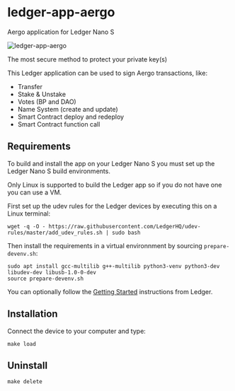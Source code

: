 # ledger-app-aergo

Aergo application for Ledger Nano S

![ledger-app-aergo](https://user-images.githubusercontent.com/7624275/75844801-f048fb80-5db5-11ea-9957-3016f3970ccc.jpg)

The most secure method to protect your private key(s)

This Ledger application can be used to sign Aergo transactions, like:

* Transfer
* Stake & Unstake
* Votes (BP and DAO)
* Name System (create and update)
* Smart Contract deploy and redeploy
* Smart Contract function call

## Requirements

To build and install the app on your Ledger Nano S you must set up the Ledger Nano S build environments.

Only Linux is supported to build the Ledger app so if you do not have one you can use a VM.

First set up the udev rules for the Ledger devices by executing this on a Linux terminal:

```
wget -q -O - https://raw.githubusercontent.com/LedgerHQ/udev-rules/master/add_udev_rules.sh | sudo bash
```

Then install the requirements in a virtual environnment by sourcing `prepare-devenv.sh`:

```
sudo apt install gcc-multilib g++-multilib python3-venv python3-dev libudev-dev libusb-1.0-0-dev
source prepare-devenv.sh
```

You can optionally follow the [Getting Started](https://ledger.readthedocs.io/en/latest/userspace/getting_started.html) instructions from Ledger.


## Installation

Connect the device to your computer and type:

```
make load
```


## Uninstall

```
make delete
```
